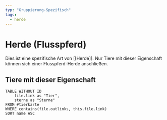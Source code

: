 ```yaml
---
typ: "Gruppierung-Spezifisch"
tags:
  - herde
---  
```

# Herde (Flusspferd)
Dies ist eine spezifische Art von [[Herde]]. Nur Tiere mit dieser Eigenschaft können sich einer Flusspferd-Herde anschließen. 

## Tiere mit dieser Eigenschaft  
```dataview 
TABLE WITHOUT ID   
	file.link as "Tier",   
	sterne as "Sterne" 
FROM #tierkarte 
WHERE contains(file.outlinks, this.file.link) 
SORT name ASC